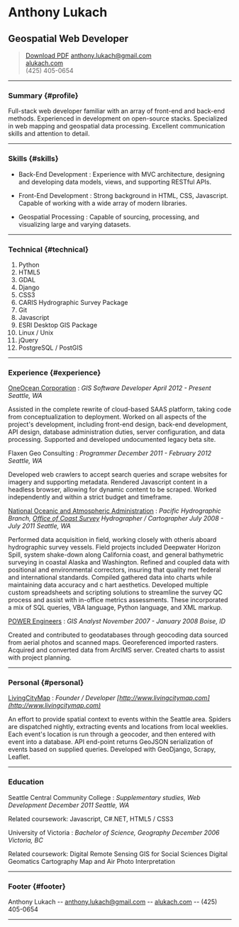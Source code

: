 Anthony Lukach
==============

Geospatial Web Developer
-------------------------

> <a class="button" href="alukach.pdf" title="Download r&eacute;sum&eacute; as PDF">Download PDF</a>
> [anthony.lukach@gmail.com](mailto:anthony.lukach@gmail.com)  
> [alukach.com](http://www.alukach.com)  
> <span class='phone'>(425) 405-0654</span>  


---

### Summary {#profile}

Full-stack web developer familiar with an array of front-end and back-end methods.  Experienced in
development on open-source stacks. Specialized in web mapping and geospatial data processing. Excellent
communication skills and attention to detail.

------

### Skills {#skills}

* Back-End Development
  : Experience with MVC architecture, designing and developing data models, views, and supporting RESTful APIs.

* Front-End Development
  : Strong background in HTML, CSS, Javascript.  Capable of working with a wide array of modern libraries.

* Geospatial Processing
  : Capable of sourcing, processing, and visualizing large and varying datasets.

-------

### Technical {#technical}

1. Python
1. HTML5
1. GDAL
1. Django
1. CSS3
1. CARIS Hydrographic Survey Package
1. Git
1. Javascript
1. ESRI Desktop GIS Package
1. Linux / Unix
1. jQuery
1. PostgreSQL / PostGIS

------

### Experience {#experience}

[OneOcean Corporation](https://www.oneoceancorp.com)
: *GIS Software Developer*
  _April 2012 - Present_
  _Seattle, WA_

  Assisted in the complete rewrite of cloud-based SAAS platform, taking code from 
  conceptualization to deployment. 
  Worked on all aspects of the project's development, including front-end design,
  back-end development, API design, database administration duties, server 
  configuration, and data processing. 
  Supported and developed undocumented legacy beta site.

Flaxen Geo Consulting
: *Programmer*
  _December 2011 - February 2012_
  _Seattle, WA_

  Developed web crawlers to accept search queries and scrape websites
  for imagery and supporting metadata.
  Rendered Javascript content in a headless browser, allowing for dynamic
  content to be scraped.
  Worked independently and within a strict budget and timeframe.

[National Oceanic and Atmospheric Administration](http://www.noaa.gov)
: *Pacific Hydrographic Branch, [Office of Coast Survey](http://www.nauticalcharts.noaa.gov/)*
  *Hydrographer / Cartographer* 
  _July 2008 - July 2011_
  _Seattle, WA_

  Performed data acquisition in field, working closely with otherís aboard
  hydrographic survey vessels.  Field projects included Deepwater Horizon
  Spill, system shake-down along California coast, and general bathymetric 
  surveying in coastal Alaska and Washington.
  Refined and coupled data with positional and environmental correctors,
  insuring that quality met federal and international standards.
  Compiled gathered data into charts while maintaining data accuracy and c
  hart aesthetics.
  Developed multiple custom spreadsheets and scripting solutions to
  streamline the survey QC process and assist with in-office metrics
  assessments.  These incorporated a mix of SQL queries, VBA language,
  Python language, and XML markup.

[POWER Engineers](http://www.powereng.com/)
: *GIS Analyst*
  _November 2007 - January 2008_
  _Boise, ID_

  Created and contributed to geodatabases through geocoding data sourced
  from aerial photos and scanned maps.
  Georeferenced imported rasters.
  Acquired and converted data from ArcIMS server.
  Created charts to assist with project planning.

---

### Personal {#personal}

[LivingCityMap](http://www.livingcitymap.com)
: *Founder / Developer*
  _[http://www.livingcitymap.com](http://www.livingcitymap.com)_

  An effort to provide spatial context to events within the Seattle area.
  Spiders are dispatched nightly, extracting events and locations from local 
  weeklies.  Each event's location is run through a geocoder, and then entered 
  with event into a database.  API end-point returns GeoJSON serialization of 
  events based on supplied queries.
  Developed with GeoDjango, Scrapy, Leaflet.

---

### Education

Seattle Central Community College
: *Supplementary studies, Web Development*
  _December 2011_
  _Seattle, WA_

  Related coursework:
  Javascript, 
  C#.NET, 
  HTML5 / CSS3 

University of Victoria
: *Bachelor of Science, Geography*
  _December 2006_
  _Victoria, BC_

  Related coursework:
  Digital Remote Sensing
  GIS for Social Sciences
  Digital Geomatics
  Cartography
  Map and Air Photo Interpretation

------

### Footer {#footer}

Anthony Lukach -- [anthony.lukach@gmail.com](mailto:anthony.lukach@gmail.com) -- [alukach.com](http://www.alukach.com) <span class='phone'>-- (425) 405-0654</span>  

------
